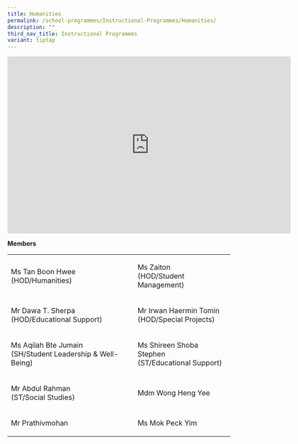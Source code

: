 ```yaml
---
title: Humanities
permalink: /school-programmes/Instructional-Programmes/Humanities/
description: ""
third_nav_title: Instructional Programmes
variant: tiptap
---
```

<div class="iframe-wrapper">
<iframe height="400" width="640" allowfullscreen="true" frameborder="0" src="https://docs.google.com/presentation/d/e/2PACX-1vROSWzqRbHXa3BuED4nVGrgj73q8zvxCkKnn7sIOmoOYbj550SCfFOW4rzJJEhKJAIDZNoTr8CIZHj-/embed?start=false&amp;loop=false&amp;delayms=3000"></iframe>
</div>
<p></p>
<p><strong>Members</strong>
</p>
<table style="minWidth: 50px">
<colgroup>
<col>
<col>
</colgroup>
<tbody>
<tr>
<td rowspan="1" colspan="1">
<p>Ms Tan Boon Hwee
<br>(HOD/Humanities)</p>
</td>
<td rowspan="1" colspan="1">
<p>Ms Zaiton
<br>(HOD/Student Management)</p>
</td>
</tr>
<tr>
<td rowspan="1" colspan="1">
<p>Mr Dawa T. Sherpa
<br>(HOD/Educational Support)</p>
</td>
<td rowspan="1" colspan="1">
<p>Mr Irwan Haermin Tomin
<br>(HOD/Special Projects)</p>
</td>
</tr>
<tr>
<td rowspan="1" colspan="1">
<p>Ms Aqilah Bte Jumain
<br>(SH/Student Leadership &amp; Well-Being)</p>
</td>
<td rowspan="1" colspan="1">
<p>Ms Shireen Shoba Stephen
<br>(ST/Educational Support)</p>
</td>
</tr>
<tr>
<td rowspan="1" colspan="1">
<p>Mr Abdul Rahman
<br>(ST/Social Studies)</p>
</td>
<td rowspan="1" colspan="1">
<p>Mdm Wong Heng Yee</p>
</td>
</tr>
<tr>
<td rowspan="1" colspan="1">
<p>Mr Prathivmohan</p>
</td>
<td rowspan="1" colspan="1">
<p>Ms Mok Peck Yim</p>
</td>
</tr>
</tbody>
</table>
<p></p>
<p></p>
<p></p>
<p>&nbsp;&nbsp;&nbsp;&nbsp;</p>
<p></p>
<p></p>